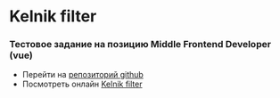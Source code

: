 # Kelnik filter
### Тестовое задание на позицию Middle Frontend Developer (vue)

* Перейти на [репозиторий github](https://github.com/prostohttp/kelnik-filter)
* Посмотреть онлайн [Kelnik filter](https://kelnik-filter.nuxt.dev/)